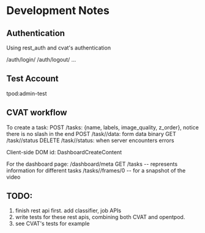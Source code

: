 # Development Notes

## Authentication

Using rest_auth and cvat's authentication

/auth/login/
/auth/logout/
...

## Test Account

tpod:admin-test

## CVAT workflow

To create a task:
POST /tasks: {name, labels, image_quality, z_order}, notice there is no slash in the end
POST /task/<pk>/data: form data binary
GET /task/<pk>/status 
DELETE /task/<pk>/status: when server encounters errors

Client-side DOM id: DashboardCreateContent

For the dashboard page:
/dashboard/meta
GET /tasks -- represents information for different tasks
/tasks/<task id>/frames/0 -- for a snapshot of the video

## TODO:

1. finish rest api first. add classifier, job APIs
2. write tests for these rest apis, combining both CVAT and opentpod.
  1. see CVAT's tests for example